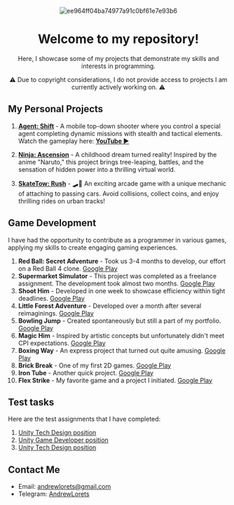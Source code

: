 <p align="center">
  <img src="https://i.ibb.co/cD1MqMj/ee964ff04ba74977a91c0bf61e7e93b6.png" alt="ee964ff04ba74977a91c0bf61e7e93b6" border="0">
</p>

<h1 align="center">Welcome to my repository!</h1>
<p align="center">Here, I showcase some of my projects that demonstrate my skills and interests in programming.</p>
<p align="center">⚠️ Due to copyright considerations, I do not provide access to projects I am currently actively working on. ⚠️</p>

## My Personal Projects

1. **[Agent: Shift](https://github.com/AndyLorets/Agent_Shift)** - A mobile top-down shooter where you control a special agent completing dynamic missions with stealth and tactical elements. Watch the gameplay here: **[YouTube ▶️](https://youtu.be/lxivT8lrs_o?si=9Y9_arGLhK8B7VHk)**

2. **[Ninja: Ascension](https://github.com/AndyLorets/Ninja-Ascension)** - A childhood dream turned reality! Inspired by the anime "Naruto," this project brings tree-leaping, battles, and the sensation of hidden power into a thrilling virtual world.

3. **[SkateTow: Rush](https://github.com/AndyLorets/LoretsGames.SkateTow-Rush)** - 🛹💨 An exciting arcade game with a unique mechanic of attaching to passing cars. Avoid collisions, collect coins, and enjoy thrilling rides on urban tracks!

## Game Development

I have had the opportunity to contribute as a programmer in various games, applying my skills to create engaging gaming experiences.

1. **Red Ball: Secret Adventure** - Took us 3-4 months to develop, our effort on a Red Ball 4 clone. [Google Play](https://play.google.com/store/apps/details?id=com.herocraft.game.free.red.hero.ball.bounce.jump)
2. **Supermarket Simulator** - This project was completed as a freelance assignment. The development took almost two months. [Google Play](https://play.google.com/store/apps/details?id=com.supermarket.simulator.shop.manager)
3. **Shoot Him** - Developed in one week to showcase efficiency within tight deadlines. [Google Play](https://play.google.com/store/apps/details?id=com.PixApp.ShootHim)
4. **Little Forest Adventure** - Developed over a month after several reimaginings. [Google Play](https://play.google.com/store/apps/details?id=com.PixappGames.LittleForestAdvanture)
5. **Bowling Jump** - Created spontaneously but still a part of my portfolio. [Google Play](https://play.google.com/store/apps/details?id=com.Pixapp.BowlingJump)
6. **Magic Him** - Inspired by artistic concepts but unfortunately didn't meet CPI expectations. [Google Play](https://play.google.com/store/apps/details?id=com.Pixapp.MagicHim)
7. **Boxing Way** - An express project that turned out quite amusing. [Google Play](https://play.google.com/store/apps/details?id=com.Pixapp.PunchHim)
8. **Brick Break** - One of my first 2D games. [Google Play](https://play.google.com/store/apps/details?id=com.Pixapp.BrickBreak)
9. **Iron Tube** - Another quick project. [Google Play](https://play.google.com/store/apps/details?id=com.Pixapp.IronTube)
10. **Flex Strike** - My favorite game and a project I initiated. [Google Play](https://play.google.com/store/apps/details?id=com.Pixapp.FlexStrike)
    
## Test tasks 

Here are the test assignments that I have completed:

1. [Unity Tech Design position](https://github.com/AndyLorets/Test_3_AndrewLorets.git)
2. [Unity Game Developer position](https://github.com/AndyLorets/TestProject_Tehcom)
3. [Unity Tech Design position](https://github.com/AndyLorets/Unity_Test_Task_TechDesign)

## Contact Me

- Email: andrewlorets@gmail.com
- Telegram: [AndrewLorets](https://t.me/AndrewLorets)
